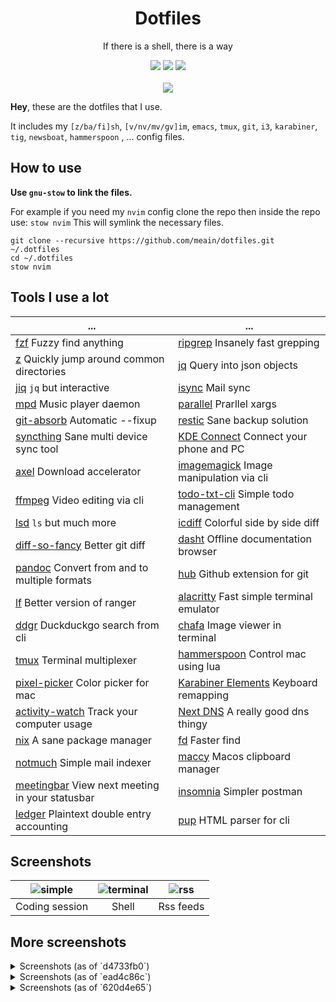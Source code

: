 <h1 align="center">Dotfiles</h1>
<p align="center"> If there is a shell, there is a way</p>
<p align="center">
  <img src="https://img.shields.io/badge/Editor-emacs-brightgreen.svg" />
  <img src="https://img.shields.io/badge/Terminal-alacritty-orange.svg" />
  <img src="https://img.shields.io/badge/Shell-zsh-yellow.svg" />
  <br><br>
  <img src="https://i.imgur.com/pVGr7tX.png">
</p>

**Hey**, these are the dotfiles that I use.

It includes my `[z/ba/fi]sh`, `[v/nv/mv/gv]im`, `emacs`, `tmux`, `git`, `i3`, `karabiner`, `tig`, `newsboat`, `hammerspoon` , ... config files.

## How to use

**Use `gnu-stow` to link the files.**

For example if you need my `nvim` config clone the repo then inside the repo use:
`stow nvim`
This will symlink the necessary files.

```
git clone --recursive https://github.com/meain/dotfiles.git ~/.dotfiles
cd ~/.dotfiles
stow nvim
```

## Tools I use a lot

| ...                                                                                   | ...                                                                                     |
| ------------------------------------------------------------------------------------- | --------------------------------------------------------------------------------------- |
| [fzf](https://github.com/junegunn/fzf) Fuzzy find anything                            | [ripgrep](https://blog.burntsushi.net/ripgrep) Insanely fast grepping                   |
| [z](https://github.com/rupa/z) Quickly jump around common directories                 | [jq](https://github.com/stedolan/jq) Query into json objects                            |
| [jiq](https://github.com/fiatjaf/jiq) `jq` but interactive                            | [isync](https://isync.sourceforge.io/) Mail sync                                        |
| [mpd](https://musicpd.org/) Music player daemon                                       | [parallel](https://www.gnu.org/software/parallel/) Prarllel xargs                       |
| [git-absorb](https://github.com/tummychow/git-absorb) Automatic --fixup               | [restic](https://restic.net/) Sane backup solution                                      |
| [syncthing](https://syncthing.net/) Sane multi device sync tool                       | [KDE Connect](https://kdeconnect.kde.org) Connect your phone and PC                     |
| [axel](https://github.com/axel-download-accelerator/axel) Download accelerator        | [imagemagick](https://imagemagick.org) Image manipulation via cli                       |
| [ffmpeg](https://ffmpeg.org/) Video editing via cli                                   | [todo-txt-cli](https://github.com/todotxt/todo.txt-cli) Simple todo management          |
| [lsd](https://github.com/Peltoche/lsd) `ls` but much more                             | [icdiff](https://github.com/jeffkaufman/icdiff) Colorful side by side diff              |
| [diff-so-fancy](https://github.com/so-fancy/diff-so-fancy) Better git diff            | [dasht](https://dasht.io/) Offline documentation browser                                |
| [pandoc](https://pandoc.org/) Convert from and to multiple formats                    | [hub](https://hub.github.com/) Github extension for git                                 |
| [lf](https://github.com/gokcehan/lf) Better version of ranger                         | [alacritty](https://github.com/alacritty/alacritty) Fast simple terminal emulator       |
| [ddgr](https://github.com/jarun/ddgr) Duckduckgo search from cli                      | [chafa](https://github.com/hpjansson/chafa) Image viewer in terminal                    |
| [tmux](https://github.com/tmux/tmux) Terminal multiplexer                             | [hammerspoon](https://www.hammerspoon.org/) Control mac using lua                       |
| [pixel-picker](https://github.com/acheronfail/pixel-picker/) Color picker for mac     | [Karabiner Elements](https://github.com/pqrs-org/Karabiner-Elements) Keyboard remapping |
| [activity-watch](https://activitywatch.net) Track your computer usage                 | [Next DNS](https://nextdns.io/) A really good dns thingy                                |
| [nix](https://nixos.org/) A sane package manager                                      | [fd](https://github.com/sharkdp/fd) Faster find                                         |
| [notmuch](https://notmuchmail.org/) Simple mail indexer                               | [maccy](https://maccy.app/) Macos clipboard manager                                     |
| [meetingbar](https://github.com/leits/MeetingBar) View next meeting in your statusbar | [insomnia](https://github.com/Kong/insomnia) Simpler postman                            |
| [ledger](https://www.ledger-cli.org/) Plaintext double entry accounting               | [pup](https://github.com/ericchiang/pup) HTML parser for cli                            |

## Screenshots

| ![simple](https://user-images.githubusercontent.com/14259816/132101085-f7945bae-c37a-40eb-b1d4-7d6c216e3425.png) | ![terminal](https://user-images.githubusercontent.com/14259816/132101090-887420b7-8dc7-4dd1-b509-1814757df7b4.png) | ![rss](https://user-images.githubusercontent.com/14259816/132101092-719da4c2-4651-4cd2-8b13-8d8fa60e60f2.png) |
| :--------------------------------------------------------------------------------------------------------------: | :----------------------------------------------------------------------------------------------------------------: | :-----------------------------------------------------------------------------------------------------------: |
|                                                  Coding session                                                  |                                                       Shell                                                        |                                                   Rss feeds                                                   |

## More screenshots

<details>
<summary>Screenshots (as of `d4733fb0`)</summary>
<br>

| ![](https://i.imgur.com/EvyYkS9.png) |
| :----------------------------------: |
|             Clean shell              |

| ![](https://i.imgur.com/2ge6Da3.png) |
| :----------------------------------: |
|         Minimal vim session          |

| ![](https://i.imgur.com/iC94NTd.png) |
| :----------------------------------: |
|                Colors                |

| ![](https://i.imgur.com/2GlfOHU.png) |
| :----------------------------------: |
|              Busy tmux               |

| ![](https://i.imgur.com/0EyYmsF.png) |
| :----------------------------------: |
|            Pseudo working            |

| ![](https://i.imgur.com/Jp2sUf0.png) |
| :----------------------------------: |
|                 IRC                  |

| ![](https://i.imgur.com/2FdPs2v.jpg) |
| :----------------------------------: |
|          Kitty icat preview          |

</details>

<details>
<summary>Screenshots (as of `ead4c86c`)</summary>
<br>

### Zsh

![zsh](https://i.imgur.com/0IIq0l3.png)

### Vim

![vim](https://i.imgur.com/hBfeYPe.png)

### IRC

![irc](https://i.imgur.com/UF5fca3.png)

### Colors

![colors](https://i.imgur.com/EB5Chnp.png)

</details>

<details>
<summary>Screenshots (as of `620d4e65`)</summary>
<br>

### Zsh

![](https://i.imgur.com/oh4DY5e.png)

### Vim

![](https://i.imgur.com/sPVLbzI.png)

### Tmux

![](https://i.imgur.com/YBTlVjK.png)

### irssi

![](https://i.imgur.com/08iF4Ts.png)

### Colors

![](https://i.imgur.com/E9qgsHj.png)

</details>
